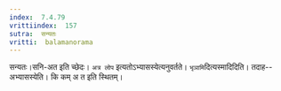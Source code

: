 ```yaml
---
index:  7.4.79
vrittiindex:  157
sutra:  सन्यतः
vritti:  balamanorama 
---
```


सन्यतः।सनि-अत इति च्छेदः। `अत्र लोप` इत्यतोऽभ्यासस्येत्यनुवर्तते। `भृञामि`दित्यस्मादिदिति। तदाह--अभ्यासस्येति। कि कम् अ त इति स्थितम्। 

